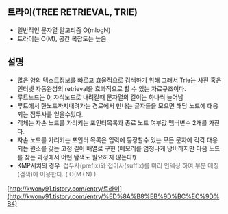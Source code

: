 ## 트라이(TREE RETRIEVAL, TRIE)

* 일반적인 문자열 알고리즘 O(mlogN)
* 트라이는 O(M), 공간 복잡도는 높음

## 설명

* 많은 양의 텍스트정보를 빠르고 효율적으로 검색하기 위해 그래서 Trie는 사전 혹은 인터넷 자동완성의 retrieval을 효과적으로 할 수 있는 자료구조이다.
* 루트노드는 0, 자식노드로 내려갈때 문자열의 길이는 하나씩 늘어남
* 루트에서 한노드까지내려가는 경로에서 만나는 글자들을 모으면 해당 노드에 대응되는 접두사를 얻을수있다.
* 객체는 자손 노드를 가리키는 포인터목록과 종료 노드 여부값 맴버변수 2개를 가진다.
* 자손 노드를 가리키는 포인터 목록은 입력에 등장할수 있는 모든 문자에 각각 대응되는 원소를 갖는 고정 길이 배열로 구현 (메모리를 엄청나게 낭비하지만 다음 노드를 찾는 과정에서 어떤 탐색도 필요하지 않는다!)
* KMP서치의 경우 <span style="color:  #666666;;"> 접두사(prefix)와 접미사(suffix)를 미리 인덱싱 하여 부분 매칭(검색)에 이용한다. ( O(M+N) )</span>

[http://kwony91.tistory.com/entry/트라이](http://kwony91.tistory.com/entry/%ED%8A%B8%EB%9D%BC%EC%9D%B4)<br>
<br>
